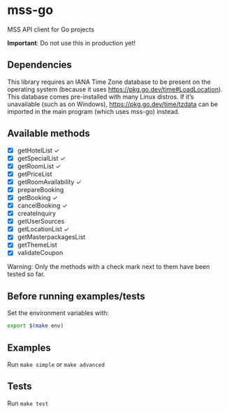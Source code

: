 # mss-go

MSS API client for Go projects

**Important**: Do not use this in production yet!

## Dependencies

This library requires an IANA Time Zone database to be present on the operating system (because it uses https://pkg.go.dev/time#LoadLocation). This database comes pre-installed with many Linux distros. If it’s unavailable (such as on Windows), https://pkg.go.dev/time/tzdata can be imported in the main program (which uses mss-go) instead.

## Available methods

- [x] getHotelList ✓
- [x] getSpecialList ✓
- [x] getRoomList ✓
- [x] getPriceList
- [x] getRoomAvailability ✓
- [x] prepareBooking
- [x] getBooking ✓
- [x] cancelBooking ✓
- [x] createInquiry
- [x] getUserSources
- [x] getLocationList ✓
- [x] getMasterpackagesList
- [x] getThemeList
- [x] validateCoupon

Warning: Only the methods with a check mark next to them have been tested so far.

## Before running examples/tests

Set the environment variables with:

```Bash
export $(make env)
```

## Examples

Run `make simple` or `make advanced`

## Tests

Run `make test`
